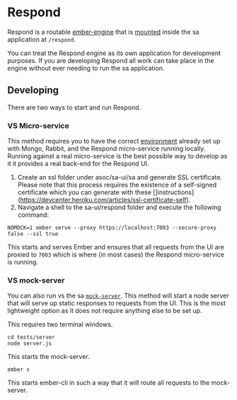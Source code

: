 # Respond

Respond is a routable [ember-engine](https://github.com/ember-engines/ember-engines) that is [mounted](https://github.com/ember-engines/ember-engines.com/blob/66759f39726617b3a17f1f0088ccd78ac73380ce/markdown/guide/mounting-engines.md#routable-engines) inside the sa application at `/respond`.

You can treat the Respond engine as its own application for development purposes. If you are developing Respond all work can take place in the engine without ever needing to run the sa application.

## Developing

There are two ways to start and run Respond.

### VS Micro-service

This method requires you to have the correct [environment](https://wiki.na.rsa.net/pages/viewpage.action?spaceKey=NextGenWeb&title=Respond+Workflow+-+Launching+SA+11+Respond+flow) already set up with Mongo, Rabbit, and the Respond micro-service running locally. Running against a real micro-service is the best possible way to develop as it it provides a real back-end for the Respond UI.

1. Create an ssl folder under asoc/sa-ui/sa and generate SSL certificate. Please note that this process requires the existence of a self-signed certificate which you can generate with these []instructions](https://devcenter.heroku.com/articles/ssl-certificate-self).
2. Navigate a shell to the sa-ui/respond folder and execute the following command:

```
NOMOCK=1 ember serve --proxy https://localhost:7003 --secure-proxy false --ssl true
```

This starts and serves Ember and ensures that all requests from the UI are proxied to `7003` which is where (in most cases) the Respond micro-service is running.

### VS mock-server

You can also run vs the sa [`mock-server`](https://github.rsa.lab.emc.com/asoc/sa-ui/tree/master/mock-server). This method will start a node server that will serve up static responses to requests from the UI. This is the most lightweight option as it does not require anything else to be set up.

This requires two terminal windows.

```
cd tests/server
node server.js
```

This starts the mock-server.

```
ember s
```

This starts ember-cli in such a way that it will route all requests to the mock-server.


